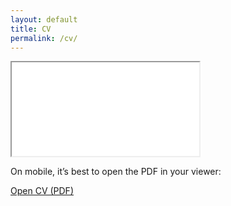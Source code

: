 ```yaml
---
layout: default
title: CV
permalink: /cv/
---
```


<!-- Desktop/Large screens: embedded, scrollable PDF -->
<div class="cv-wide">
  <iframe
    class="pdf-viewer"
    src="{{ 'assets/cv.pdf' | relative_url }}#zoom=page-fit"
    loading="lazy"
    title="Kieran Douglas CV">
  </iframe>
</div>

<!-- Mobile/Small screens: open in the device PDF viewer -->
<div class="cv-mobile">
  <p>On mobile, it’s best to open the PDF in your viewer:</p>
  <a class="btn btn--primary" href="{{ 'assets/cv.pdf' | relative_url }}" target="_blank" rel="noopener">
    Open CV (PDF)
  </a>
</div>
